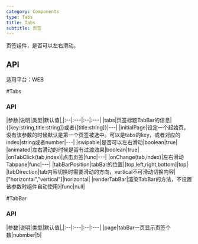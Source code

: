 ```yaml
---
category: Components
type: Tabs
title: Tabs
subtitle: 页签
---
```


页签组件，是否可以左右滑动。


## API

适用平台：WEB


#Tabs
### API
|参数|说明|类型|默认值|,|:--|:---|:--|:---|
|tabs|页签标题TabBar的信息|{[key:string,title:string]}或者{[title:string]}|---|
|initialPage|设定一个起始页，没有该参数的时候默认是第一个页签被选中。可以是tabs的key，或者对应的index|string或者number|---|
|swipable|是否可以左右滑动|boolean|true|
|animated|左右滑动的时候是否有过渡效果|boolean|true|
|onTabClick(tab,index)|点击页签|func|---|
|onChange(tab,index)|左右滑动Tabpane|func|---|
|tabBarPosition|tabBar的位置|[top,left,right,bottom]|top|
|tabDirection|tab内容切换时需要滑动的方向，vertical不可滑动切换内容|["horizontal","vertical"]|horizontal|
|renderTabBar|渲染TabBar的方法，不设置该参数时组件自动使用<DefaultTabBar/>}|func|null|

#TabBar
### API
|参数|说明|类型|默认值|,|:--|:---|:--|:---|
|page|tabBar一页显示页签个数|nubmber|5|

